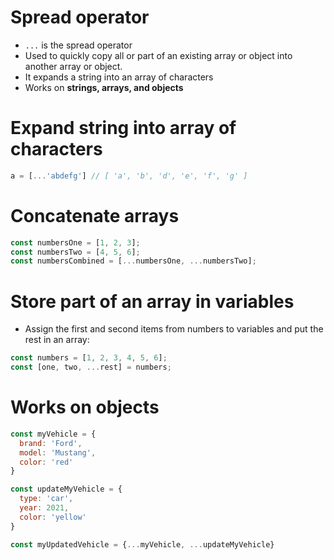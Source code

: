 
# Spread operator
* `...` is the spread operator
* Used to quickly copy all or part of an existing array or object into another array or object.
* It expands a string into an array of characters
* Works on **strings, arrays, and objects**



# Expand string into array of characters
```javascript
a = [...'abdefg'] // [ 'a', 'b', 'd', 'e', 'f', 'g' ]
```

# Concatenate arrays
```javascript
const numbersOne = [1, 2, 3];
const numbersTwo = [4, 5, 6];
const numbersCombined = [...numbersOne, ...numbersTwo];
```

# Store part of an array in variables
* Assign the first and second items from numbers to variables and put the rest in an array:
```javascript
const numbers = [1, 2, 3, 4, 5, 6];
const [one, two, ...rest] = numbers;
```

# Works on objects
```javascript
const myVehicle = {
  brand: 'Ford',
  model: 'Mustang',
  color: 'red'
}

const updateMyVehicle = {
  type: 'car',
  year: 2021, 
  color: 'yellow'
}

const myUpdatedVehicle = {...myVehicle, ...updateMyVehicle}
```

